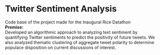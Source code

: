 # Twitter Sentiment Analysis
Code base of the project made for the Inaugural Rice Datathon  
**Premise:**  
Developed an algorithmic approach to analyzing text sentiment by quantifying Twitter sentiments to predict the positivity of future tweets. We also analyzed thematic clustering of aggregate tweet polarity to determine populace disposition on current discussions of interest.


